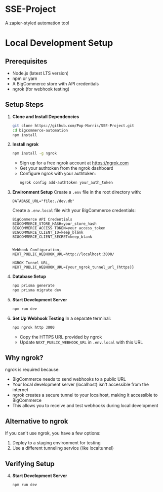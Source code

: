 # SSE-Project
A zapier-styled automation tool

# Local Development Setup

## Prerequisites
- Node.js (latest LTS version)
- npm or yarn
- A BigCommerce store with API credentials
- ngrok (for webhook testing)

## Setup Steps

1. **Clone and Install Dependencies**
   ```bash
   git clone https://github.com/Pop-Morris/SSE-Project.git
   cd bigcommerce-automation
   npm install
   ```

2. **Install ngrok**
   ```bash
   npm install -g ngrok
   ```
   - Sign up for a free ngrok account at https://ngrok.com
   - Get your authtoken from the ngrok dashboard
   - Configure ngrok with your authtoken:
     ```bash
     ngrok config add-authtoken your_auth_token
     ```

3. **Environment Setup**
   Create a `.env` file in the root directory with:
   ```
   DATABASE_URL="file:./dev.db"
   ```

   Create a `.env.local` file with your BigCommerce credentials:
   ```
   BigCommerce API Credentials
   BIGCOMMERCE_STORE_HASH=your_store_hash
   BIGCOMMERCE_ACCESS_TOKEN=your_access_token
   BIGCOMMERCE_CLIENT_ID=keep_blank
   BIGCOMMERCE_CLIENT_SECRET=keep_blank
 

   Webhook Configuration,
   NEXT_PUBLIC_WEBHOOK_URL=http://localhost:3000/

   NGROK Tunnel URL,
   NEXT_PUBLIC_WEBHOOK_URL={your_ngrok_tunnel_url_(https)}
   ```

4. **Database Setup**
   ```bash
   npx prisma generate
   npx prisma migrate dev
   ```

5. **Start Development Server**
   ```bash
   npm run dev
   ```

6. **Set Up Webhook Testing**
   In a separate terminal:
   ```bash
   npx ngrok http 3000
   ```
   - Copy the HTTPS URL provided by ngrok
   - Update `NEXT_PUBLIC_WEBHOOK_URL` in `.env.local` with this URL

## Why ngrok?
ngrok is required because:
- BigCommerce needs to send webhooks to a public URL
- Your local development server (localhost) isn't accessible from the internet
- ngrok creates a secure tunnel to your localhost, making it accessible to BigCommerce
- This allows you to receive and test webhooks during local development

## Alternative to ngrok
If you can't use ngrok, you have a few options:
1. Deploy to a staging environment for testing
2. Use a different tunneling service (like localtunnel)


## Verifying Setup
4. **Start Development Server**
   ```bash
   npm run dev
   ```
